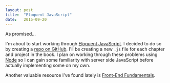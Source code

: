 ```yaml
---
layout: post
title:  "Eloquent JavaScript"
date:   2015-09-20
---
```


As promised...

I'm about to start working through [Eloquent JavaScript][1]. I decided to do so by
creating a [repo on GitHub][2]. I'll be creating a new `.js` file for each
chapter and project in the book. I plan on working through these problems using
[Node][3] so I can gain some familiarity with server side JavaScript before actually
implementing some on my own.

Another valuable resource I've found lately is [Front-End Fundamentals][4].

[1]: http://eloquentjavascript.net/
[2]: https://github.com/jasenc/eloquent
[3]: https://nodejs.org/en/
[4]: https://leanpub.com/front-end-fundamentals
